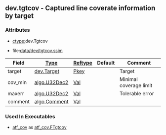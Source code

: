 ## dev.tgtcov - Captured line coverate information by target


### Attributes
<a href="#attributes"></a>
<!-- dev.mdmark  mdmark:MDSECTION  state:BEG_AUTO  param:Attributes -->
* [ctype:](/txt/ssimdb/dmmeta/ctype.md)dev.Tgtcov

* file:[data/dev/tgtcov.ssim](/data/dev/tgtcov.ssim)

|Field|[Type](/txt/ssimdb/dmmeta/ctype.md)|[Reftype](/txt/ssimdb/dmmeta/reftype.md)|Default|Comment|
|---|---|---|---|---|
|target|[dev.Target](/txt/ssimdb/dev/target.md)|[Pkey](/txt/exe/amc/reftypes.md#pkey)||Target|
|cov_min|[algo.U32Dec2](/txt/protocol/algo/README.md#algo-u32dec2)|[Val](/txt/exe/amc/reftypes.md#val)||Minimal coverage limit|
|maxerr|[algo.U32Dec2](/txt/protocol/algo/README.md#algo-u32dec2)|[Val](/txt/exe/amc/reftypes.md#val)||Tolerable error|
|comment|[algo.Comment](/txt/protocol/algo/Comment.md)|[Val](/txt/exe/amc/reftypes.md#val)|||

<!-- dev.mdmark  mdmark:MDSECTION  state:END_AUTO  param:Attributes -->

### Used In Executables
<a href="#used-in-executables"></a>
<!-- dev.mdmark  mdmark:MDSECTION  state:BEG_AUTO  param:ImdbUses -->

* [atf_cov](/txt/exe/atf_cov/internals.md) as [atf_cov.FTgtcov](/txt/exe/atf_cov/internals.md#atf_cov-ftgtcov)

<!-- dev.mdmark  mdmark:MDSECTION  state:END_AUTO  param:ImdbUses -->

